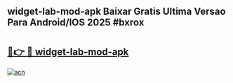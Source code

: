 ## widget-lab-mod-apk Baixar Gratis Ultima Versao Para Android/IOS 2025 #bxrox

# <h2><a href="https://ainizakaria.my?title=widget-lab-mod-apk&ref=20M">🔗👉 🔴 widget-lab-mod-apk</a></h2>

[![acn](https://github.com/user-attachments/assets/0f9c940e-d8b0-45ae-aac7-cd30a18b3e1c)](https://ainizakaria.my?title=widget-lab-mod-apk&ref=20M)

